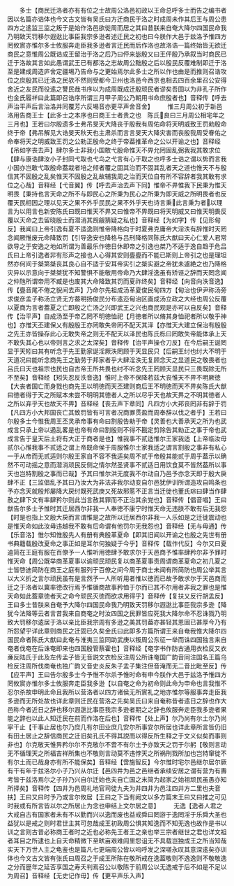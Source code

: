 <!-- { "loadSidebar": true } -->
　　多士【商民迁洛者亦有有位之士故周公洛邑初政以王命总呼多士而告之编书者因以名篇亦诰体也今文古文皆有吴氏曰方迁商民于洛之时成周未作其后王与周公患四方之逺监三监之叛于是始作洛邑欲徙周而居之其曰昔朕来自奄大降尔四国民命我乃明致天罚移尔遐逖比事臣我宗多逊者述迁民之初也曰今朕作大邑于兹洛予惟四方罔攸賔亦惟尔多士攸服奔走臣我多逊者言迁民而后作洛也故洛诰一篇终始皆无欲迁商民之意惟周公既诰成王留治于洛之后乃曰伻来毖殷又曰王伻殷乃承叙当时商民已迁于洛故其言如此愚谓武王已有都洛之志故周公黜殷之后以殷民反覆难制即迁于洛至是建成周造庐舍定疆埸乃告命与之更始焉尔此多士之所以作也由是而推则召诰攻位之庶殷其已迁洛之民欤不然则受都今卫州也洛邑今西京也相去四百余里召公安得舍近之友民而役逺之讐民哉书序以为成周既成迁殷顽民者谬矣吾固以为非孔子所作也金氏履祥曰此篇即召诰序所谓三月甲子周公乃朝用书命庶殷者也】音释传【呼去声治平声后言治洛并同覆芳六反埸音亦更平声舍音舍】
　　惟三月周公初于新邑洛用告商王士【此多士之本序也曰商王士者贵之也　陈氏良曰三月周公相宅年之三月也】王若曰尔殷遗多士弗吊旻天大降丧于殷我有周佑命将天明威致王罚勑殷命终于帝【弗吊解见大诰旻天秋天也主肃杀而言言旻天大降灾害而丧殷我周受眷佑之命奉将天之明威致王罚之公勑正殷命之终于帝葢推革命之公以开谕之也】音释经【吊如字丧去声】肆尔多士非我小国敢弋殷命惟天不畀允罔固乱弼我我其敢求位【肆与康诰肆汝小子封同弋取也弋鸟之弋言有心于取之也呼多士诰之谓以势而言我小国亦岂敢弋取殷命葢栽者培之倾者覆之固其治而不固其乱者天之道也惟天不与殷信其不固殷之乱矣惟天不固殷之乱故辅我周之治而天位自有所不容辞者我其敢有求位之心哉】音释经【弋音翼】传【呼去声治去声下同】惟帝不畀惟我下民秉为惟天明畏【秉持也言天命之所不与即民心之所秉为民心之所秉为即天威之所明畏者也反覆天民相因之理以见天之果不外乎民民之果不外乎天也诗言秉此言秉为者以理言为以用言也新安陈氏曰既曰惟天不畀又曰惟帝不畀既曰将天明威又曰惟天明畏反覆以天命之去留晓殷士而潜消其觊觎猜疑之私也】音释经【为如字】传【见形甸反】我闻曰上帝引逸有夏不适逸则惟帝降格向于时夏弗克庸帝大淫泆有辞惟时天罔念闻厥惟废元命降致罚【引导逸安也降格与吕刑降格同陈氏大猷曰天心仁爱人君常欲导之于安逸之地如所谓为善最乐作徳日休即帝之引逸也桀乃不适于逸自趋于危吕氏曰上帝引逸者非有形声之接也人心得其安则亹亹而不能已斯则上帝引之也是理坦然亦何间于桀第桀丧其良心自不适于安耳帝实引之桀实避之帝犹未遽絶之也乃降格灾异以示意向于桀桀犹不知警惧不能敬用帝命乃大肆淫逸虽有矫诬之辞而天罔念闻之仲虺所谓帝用不臧是也废其大命降致其罚而夏祚终矣】音释经【向音向泆音逸】传【亹音尾不倦之貎间去声】乃命尔先祖成汤革夏俊民甸四方【甸治也伊尹称汤旁求俊彦孟子称汤立贤无方葢明扬俊民分布逺迩甸治区画成汤立政之大经也周公反覆以夏商为言者葢夏之亡即殷之亡汤之兴即武王之兴也商民观是亦可以自反矣】音释传【治平声】自成汤至于帝乙罔不明徳恤祀【月徳者所以脩其身恤祀者所以敬乎神也】亦惟天丕建保乂有殷殷王亦罔敢失帝罔不配天其泽【亦惟天大建立保治有殷殷之先王亦皆操存此心无敢失帝之则无不配天以泽民也陈氏栎曰罔敢失帝能体承上天不敢失其心也以帝则言之求之太深矣】音释传【治平声操仓刀反】在今后嗣王诞罔显于天矧曰其有听念于先王勤家诞淫厥泆罔顾于天显民只【后嗣王纣也纣大不明于天道况曰能听念商先王之勤劳于邦家者乎大肆淫泆无复顾念天之显道民之敬畏者也吕氏曰天也祖宗也民也自古帝王所共畏也纣不听念先王罔顾天显民只三畏既除无所不至矣】音释经【矧失忍反泆音逸】惟时上帝不保降若兹大丧惟天不畀不明厥徳【大丧者国亡而身戮也商先王以明徳而天丕建则商后王不明徳而天不畀矣陈氏大猷曰徳者得于天之所赋本未尝不明明其徳者人之所以尽乎天也故天畀之不明其徳者人之所以弃乎天也故天不畀】音释经【丧去声下章同】凡四方小大邦丧罔非有辞于罚【凡四方小大邦国丧亡其致罚皆有可言者况商罪贯盈而周奉辞以伐之者乎】王若曰尔殷多士今惟我周王丕灵承帝事有命曰割殷告勑于帝【灵善也大善承天之所为也武成言只承上帝以遏乱畧是也帝有命曰割殷则不得不戡定剪除告其勑正之事于帝也武成言告于皇天后土将有大正于商者是也】惟我事不贰适惟尔王家我适【上帝临汝毋贰尔心惟我事不贰适之谓上帝既命侯于周服惟尔土家我适之谓言割殷之事非有私心一于从帝而无贰适则尔殷王家自不容不我适矣周不贰于帝殷其能贰于周乎葢示以确然不可动摇之意而潜消顽民反侧之情尔然圣贤事不贰适日用饮食莫不皆然葢所以事天也岂特割殷之事而已哉】予其曰惟尔洪无度我不尔动自乃邑予亦念天即于殷大戾肆不正【三监倡乱予其曰乃汝大为非法非我尔动变自尔邑犹伊训所谓造攻自鸣条也予亦念天就殷邦屡降大戻纣既死武庚又死故邪慝不正言当迁徙也董氏琮曰肆当作肆赦之肆下文有率肆矜尔则此当言赦其罪而不正治其余党也】音释传【倡音唱】王曰猷告尔多士予惟时其迁居西尔非我一人奉徳不康宁时惟天命无违朕不敢有后无我怨【时是也指上文殷大戾而言谓惟是之故所以迁居西尔非我一人乐如是之迁徙震动也是惟天命如此汝毋违越我不敢有后命谓有他罚尔无我怨也】音释经【无与毋通】传【乐音洛】惟尔知惟殷先人有册有典殷革夏命【即其旧闻以开谕之也殷之先世有册书典籍载殷改夏命之事正如是耳尔何独疑于今乎】音释传【载作代反】今尔又曰夏迪简在王庭有服在百僚予一人惟听用徳肆予敢求尔于天邑商予惟率肆矜尔非予罪时惟天命【周公既举商革夏事以谕顽民顽民复以商革夏事责周谓商革夏命之初几夏之士皆啓迪简防在商王之庭有服列于百僚之间今周于商士未闻有所简防也周公举其言以大义折之言尔顽民虽有是言然予一人所听用者惟以徳而已故予敢求尔于天邑商而迁之于洛者以冀率徳改行焉予惟循商故事矜恤于尔而已其不尔用者非我之罪也是惟天命如此葢章徳者天之命今顽民灭徳而欲求用得乎】音释传【复扶又反行胡孟反】王曰多士昔朕来自奄予大降尔四国民命我乃明致天罚移尔遐逖比事臣我宗多逊【降犹今法降等云者言昔我来自商奄之时汝四国之民罪皆应死我大降尔命不忍诛戮乃明致大罚移尔逺居于洛以亲比臣我宗周有多逊之美其罚葢亦甚轻其恩固已甚厚今乃有所怨望乎详此章则商民之迁固已久矣金氏曰此即多方篇所谓王来自奄我惟大降尔四国民命者陈氏大猷曰此奄与淮夷三监同助武庚以叛周公东征一举而诛四国独言来自奄者伐奄在后诛奄即来也四国殷管蔡霍也】音释经【奄字书作防古通用衣检反又衣亷反陆氏于此及左传孟子皆无音説文衣检反注周公所诛奄国广韵音同注国名王篇乌检反注周所伐商奄也独广韵又音史炎反朱子孟子集注但音淹而无二音比毗至反】传【应平声】王曰告尔殷多士今予惟不尔杀予惟时命有申今朕作大邑于兹洛予惟四方罔攸賔亦惟尔多士攸服奔走臣我多逊【以自奄之命为初命则此命为申命也言我惟不忍尔杀故申明此命且我所以营洛者以四方诸侯无所賔礼之地亦惟尔等服事奔走臣我多逊而无所处故也详此章则迁民在营洛之先矣吴氏曰来自奄称昔者逺日之辞也作大邑称今者近日之辞也移尔遐逖比事臣我宗多逊者期之之辞也攸服奔走臣我多逊者果能之辞也以此人知迁民在前而作洛在后也】音释传【处上声】尔乃尚有尔土尔乃尚寜干止【干事止居也尔乃庶几有尔田业庶几安尔所事安尔所居也详此章所言皆仍旧有田土居止之辞信商民之迁旧矣孔氏不得其説而以得反所生释之于文义似矣而事则非也】尔克敬天惟畀矜尔尔不克敬尔不啻不有尔土予亦致天之罚于尔躬【敬则言动无不循理天之所福吉祥所集也不敬则言动莫不违悖天之所祸刑戮所加也岂特窜徙不有尔土而已哉身亦有所不能保矣】音释经【啻施智反】今尔惟时宅尔邑继尔居尔厥有干有年于兹洛尔小子乃兴从尔迁【邑四井为邑之邑继者承续安居之谓有营为有夀考皆于兹洛焉尔之子孙乃兴自尔迁始也夫自亡国之末简为起家之始祖顽民虽愚亦知所择矣】音释传【四井为邑周礼地官司徒九夫为井四井为邑注四井方二里也夫音扶】王曰又曰时予乃或言尔攸居【王曰之下当有阙文以多方篇末王曰又曰推之可见时我或有所言皆以尔之所居止为念也申结上文尔居之意】
　　无逸【逸者人君之大戒自古有国家者未有不以勤而兴以逸而废也益戒舜曰罔游于逸罔淫于乐舜大圣也益犹以是戒之则时君世主其可忽哉成王初政周公惧其知逸而不知无逸也故作是书以训之言则古昔必称商王者时之近也必称先王者王之亲也举三宗者继世之君也详文祖者耳目之所逮也上自天命精微下至畎亩艰难闾里怨诅无不具载岂独成王之所当知哉实天下万世人主之龟鉴也是篇凡七更端周公皆以呜呼发之深嗟永叹其意深逺矣亦训体也今文古文皆有张氏曰周召之于成王所陈在敬所戒在逸葢敬则不逸逸则不敬敬逸之分而歴年之延否享国之寿夭判焉召公以敬陈于前周公以无逸戒于后不如是不足以为周召】音释经【无史记作毋】传【更平声乐入声】
